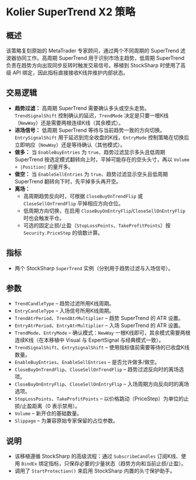 # Kolier SuperTrend X2 策略

## 概述
该策略复刻原始的 MetaTrader 专家顾问，通过两个不同周期的 SuperTrend 滤波器协同工作。高周期 SuperTrend 用于识别市场主趋势，低周期 SuperTrend 负责在趋势方向出现同步反转时触发交易信号。移植到 StockSharp 时使用了高级 API 绑定，因此指标直接接收K线并维护内部状态。

## 交易逻辑
- **趋势过滤：** 高周期 SuperTrend 需要确认多头或空头走势。`TrendSignalShift` 控制确认的延迟，`TrendMode` 决定是只要一根K线（`NewWay`）还是需要两根连续K线（其余模式）。
- **进场信号：** 低周期 SuperTrend 等待与当前趋势一致的方向切换。`EntrySignalShift` 用于延迟到完全收盘的K线，`EntryMode` 控制策略在切换后立即响应（`NewWay`）还是等待确认（其他模式）。
- **做多：** 当 `EnableBuyEntries` 为 `true`、趋势过滤显示多头且低周期 SuperTrend 按选定模式翻转向上时，平掉可能存在的空头头寸，再以 `Volume + |Position|` 的量开多。
- **做空：** 当 `EnableSellEntries` 为 `true`、趋势过滤显示空头且低周期 SuperTrend 翻转向下时，先平掉多头再开空。
- **离场：**
  - 高周期趋势反向时，可根据 `CloseBuyOnTrendFlip` 或 `CloseSellOnTrendFlip` 平掉相应方向仓位。
  - 低周期方向切换，在启用 `CloseBuyOnEntryFlip`/`CloseSellOnEntryFlip` 时也会触发平仓。
  - 可选的固定止损/止盈（`StopLossPoints`、`TakeProfitPoints`）按 `Security.PriceStep` 的倍数计算。

## 指标
- 两个 StockSharp `SuperTrend` 实例（分别用于趋势过滤与入场信号）。

## 参数
- `TrendCandleType` – 趋势过滤所用K线周期。
- `EntryCandleType` – 入场信号所用K线周期。
- `TrendAtrPeriod`、`TrendAtrMultiplier` – 趋势 SuperTrend 的 ATR 设置。
- `EntryAtrPeriod`、`EntryAtrMultiplier` – 入场 SuperTrend 的 ATR 设置。
- `TrendMode`、`EntryMode` – 确认模式：`NewWay` 一根K线即可，其余模式需要两根连续K线（在本移植中 Visual 与 ExpertSignal 与经典模式一致）。
- `TrendSignalShift`、`EntrySignalShift` – 使用指标值前需要等待的已收盘K线数量。
- `EnableBuyEntries`、`EnableSellEntries` – 是否允许做多/做空。
- `CloseBuyOnTrendFlip`、`CloseSellOnTrendFlip` – 趋势过滤反向时的离场选项。
- `CloseBuyOnEntryFlip`、`CloseSellOnEntryFlip` – 入场周期方向反向时的离场选项。
- `StopLossPoints`、`TakeProfitPoints` – 以价格跳动（PriceStep）为单位的止损/止盈距离（0 表示禁用）。
- `Volume` – 新开仓的基础数量。
- `Slippage` – 为兼容原始专家保留的占位参数。

## 说明
- 该移植遵循 StockSharp 的高级流程：通过 `SubscribeCandles` 订阅K线、使用 `BindEx` 绑定指标，只保存必要的少量状态（趋势方向和当前止损/止盈）。
- 调用了 `StartProtection()` 来启用 StockSharp 内置的头寸保护助手。
